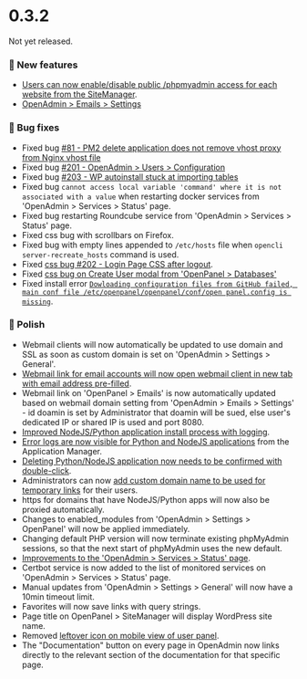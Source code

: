 # 0.3.2

Not yet released.

### 🚀 New features
- [Users can now enable/disable public /phpmyadmin access for each website from the SiteManager](https://i.postimg.cc/wTGDZyT7/cfwww-2024-10-11-21-35-03-ezgif-com-video-to-gif-converter.gif).
- [OpenAdmin > Emails > Settings](https://i.postimg.cc/fDzzwFD9/gui.png)

### 🐛 Bug fixes
- Fixed bug [#81 - PM2 delete application does not remove vhost proxy from Nginx vhost file](https://github.com/stefanpejcic/OpenPanel/issues/81)
- Fixed bug [#201 - OpenAdmin > Users > Configuration](https://github.com/stefanpejcic/OpenPanel/issues/201)
- Fixed bug [#203 - WP autoinstall stuck at importing tables](https://github.com/stefanpejcic/OpenPanel/issues/203)
- Fixed bug `cannot access local variable 'command' where it is not associated with a value` when restarting docker services from 'OpenAdmin > Services > Status' page.
- Fixed bug restarting Roundcube service from 'OpenAdmin > Services > Status' page.
- Fixed css bug with scrollbars on Firefox.
- Fixed bug with empty lines appended to `/etc/hosts` file when `opencli server-recreate_hosts` command is used.
- Fixed [css bug #202 - Login Page CSS after logout](https://github.com/stefanpejcic/OpenPanel/issues/202).
- Fixed [css bug on Create User modal from 'OpenPanel > Databases'](https://github.com/stefanpejcic/OpenPanel/issues/204)
- Fixed install error [`Dowloading configuration files from GitHub failed, main conf file /etc/openpanel/openpanel/conf/open panel.config is missing`](https://github.com/stefanpejcic/OpenPanel/issues/199).


### 💅 Polish
- Webmail clients will now automatically be updated to use domain and SSL as soon as custom domain is set on 'OpenAdmin > Settings > General'.
- [Webmail link for email accounts will now open webmail client in new tab with email address pre-filled](https://i.ibb.co/8jvqp3L/2024-10-16-12-56.png).
- Webmail link on 'OpenPanel > Emails' is now automatically updated based on webmail domain setting from 'OpenAdmin > Emails > Settings' - id doamin is set by Administrator that doamin will be sued, else user's dedicated IP or shared IP is used and port 8080.
- [Improved NodeJS/Python application install process with logging](https://i.postimg.cc/LsfXNzpR/cfwww-2024-10-15-16-40-29-ezgif-com-video-to-gif-converter.gif).
- [Error logs are now visible for Python and NodeJS applications](https://i.postimg.cc/9mvqhQMr/pm2logs.png) from the Application Manager.
- [Deleting Python/NodeJS application now needs to be confirmed with double-click](https://i.postimg.cc/NFcMrL9D/2024-10-15-15-24.png).
- Administrators can now [add custom domain name to be used for temporary links](https://dev.openpanel.com/cli/config.html#temporary-links) for their users.
- https for domains that have NodeJS/Python apps will now also be proxied automatically.
- Changes to enabled_modules from 'OpenAdmin > Settings > OpenPanel' will now be applied immediately.
- Changing default PHP version will now terminate existing phpMyAdmin sessions, so that the next start of phpMyAdmin uses the new default.
- [Improvements to the 'OpenAdmin > Services > Status' page](https://i.postimg.cc/GdNq0LrD/2024-10-11-14-36.png).
- Certbot service is now added to the list of monitored services on 'OpenAdmin > Services > Status' page.
- Manual updates from 'OpenAdmin > Settings > General' will now have a 10min timeout limit.
- Favorites will now save links with query strings.
- Page title on OpenPanel > SiteManager will display WordPress site name.
- Removed [leftover icon on mobile view of user panel](https://github.com/stefanpejcic/OpenPanel/issues/200).
- The "Documentation" button on every page in OpenAdmin now links directly to the relevant section of the documentation for that specific page.
